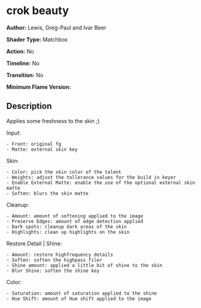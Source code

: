 # crok beauty

**Author:** Lewis, Greg-Paul and Ivar Beer

**Shader Type:** Matchbox

**Action:** No

**Timeline:** No

**Transition:** No

**Minimum Flame Version:** 


## Description
Applies some freshness to the skin ;)

Input:

    - Front: original fg
    - Matte: external skin key

Skin:

    - Color: pick the skin color of the talent
    - Weights: adjust the tollerance values for the build in keyer
    - Enable External Matte: enable the use of the optional external skin matte
    - Soften: blurs the skin matte

Cleanup:

    - Amount: amount of softening applied to the image
    - Preserve Edges: amount of edge detection applied
    - Dark spots: cleanup dark areas of the skin
    - Highlights: clean up highlights on the skin

Restore Detail | Shine:

    - Amount: restore highfrequency details
    - Soften: soften the highpass filer
    - Shine amount: applied a little bit of shine to the skin
    - Blur Shine: soften the shine key

Color:

    - Saturation: amount of saturation applied to the shine
    - Hue Shift: amount of Hue shift applied to the image

